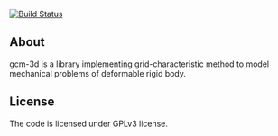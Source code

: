 [![Build Status](https://travis-ci.org/avasyukov/gcm-3d.svg?branch=master)](https://travis-ci.org/avasyukov/gcm-3d)

## About

gcm-3d is a library implementing grid-characteristic method to model mechanical problems of deformable rigid body.

## License

The code is licensed under GPLv3 license.
